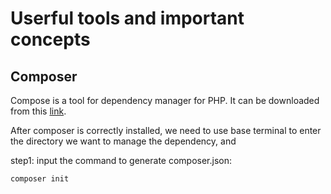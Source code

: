 # Userful tools and important concepts

## Composer

Compose is a tool for dependency manager for PHP. It can be downloaded from this [link](https://getcomposer.org/download/).

After composer is correctly installed, we need to use base terminal to enter the directory we want to manage the dependency, and

step1: input the command to generate composer.json:

```bash
composer init
```
